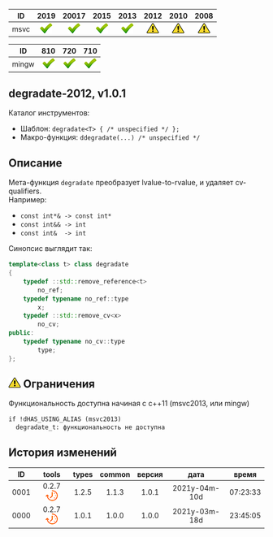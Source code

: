 ﻿
[P]: ../../../icons/progress.png
[V]: ../../../icons/success.png
[X]: ../../../icons/failed.png
[D]: ../../../icons/danger.png
[E]: ../../../icons/empty.png
[N]: ../../../icons/na.png

| **ID**  | 2019      | 20017     | 2015      | 2013      | 2012      | 2010      | 2008      |  
|:-------:|:---------:|:---------:|:---------:|:---------:|:---------:|:---------:|:---------:|  
|  msvc   | [![V]][M] | [![V]][M] | [![V]][M] | [![V]][M] | [![D]][0] | [![D]][0] | [![D]][0] |  

| **ID**  | 810       | 720       | 710       |  
|:-------:|:---------:|:---------:|:---------:|  
|  mingw  | [![V]][M] | [![V]][M] | [![V]][M] |  

[M]: #degradate  "разлагает тип: lvalue-to-rvalue"  
[0]: #-Ограничения  "degradate_t: не доступно"  

degradate-2012, v1.0.1
---

Каталог инструментов:  
  -  Шаблон: `degradate<T> { /* unspecified */ };`  
  -  Макро-функция: `ddegradate(...) /* unspecified */`  

Описание
--------
Мета-функция `degradate` преобразует lvalue-to-rvalue, и удаляет cv-qualifiers.  
Например:  
 - `const int*& -> const int*`  
 - `const int&& -> int`  
 - `const int&  -> int`  

Синопсис выглядит так:  
```cpp
template<class t> class degradate
{
    typedef ::std::remove_reference<t>
        no_ref;
    typedef typename no_ref::type 
        x;
    typedef ::std::remove_cv<x>
        no_cv;
public:
    typedef typename no_cv::type
        type;
};
```

[![D]][M] Ограничения
---------------------
Функциональность доступна начиная с с++11 (msvc2013, или mingw)
```
if !dHAS_USING_ALIAS (msvc2013)
  degradate_t: функциональность не доступна
```


История изменений
---

| **ID** | tools           | types | common | версия |     дата      |   время   |  
|:------:|:---------------:|:-----:|:------:|:------:|:-------------:|:---------:|  
|  0001  | 0.2.7 [![P]][M] | 1.2.5 | 1.1.3  | 1.0.1  | 2021y-04m-10d | 07:23:33  |  
|  0000  | 0.2.7 [![P]][M] | 1.0.1 | 1.0.0  | 1.0.0  | 2021y-03m-18d | 23:45:05  |  
